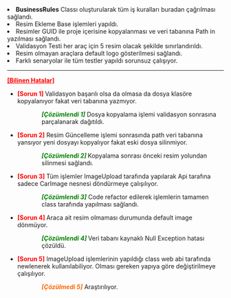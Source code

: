 <li><strong>BusinessRules</strong> Classı oluşturularak t&uuml;m iş kuralları buradan &ccedil;ağrılması sağlandı.</li>
<li>Resim Ekleme Base işlemleri yapıldı.</li>
<li>Resimler GUID ile proje i&ccedil;erisine kopyalanması ve veri tabanına Path in yazılması sağlandı.&nbsp;</li>
<li>Validasyon Testi her ara&ccedil; i&ccedil;in 5 resim olacak şekilde sınırlandırıldı.</li>
<li>Resim olmayan ara&ccedil;lara default logo g&ouml;sterilmesi sağlandı.</li>
<li>Farklı senaryolar ile t&uuml;m testler yapıldı sorunsuz &ccedil;alışıyor.</li>
</ol>
<hr />
<p><strong><span style="text-decoration: underline;"><span style="color: #ff0000; text-decoration: underline;">[Bilinen Hatalar]</span></span></strong></p>
<ul>
<li><strong><span style="color: #ff0000;">[Sorun 1]</span> </strong>Validasyon başarılı olsa da olmasa da dosya klas&ouml;re kopyalanıyor fakat veri tabanına yazmıyor.</li>
</ul>
<p style="padding-left: 80px;"><strong><em><span style="color: #008000;">[&Ccedil;&ouml;z&uuml;mlendi 1]</span></em></strong> Dosya kopyalama işlemi validasyon sonrasına par&ccedil;alanarak dağıtıldı.</p>
<ul>
<li><strong><span style="color: #ff0000;">[Sorun 2]</span></strong> Resim G&uuml;ncelleme işlemi sonrasında path veri tabanına yansıyor yeni dosyayı kopyalıyor fakat eski dosya silinmiyor.</li>
</ul>
<p style="padding-left: 80px;"><em><strong><span style="color: #008000;">[&Ccedil;&ouml;z&uuml;mlendi 2]</span> </strong></em>Kopyalama sonrası &ouml;nceki resim yolundan silinmesi sağlandı.</p>
<ul>
<li><strong><span style="color: #ff0000;">[Sorun 3]</span> </strong>T&uuml;m işlemler ImageUpload tarafında yapılarak Api tarafına sadece CarImage nesnesi d&ouml;nd&uuml;rmeye &ccedil;alışılıyor.</li>
</ul>
<p style="padding-left: 80px;"><em><strong><span style="color: #008000;">[&Ccedil;&ouml;z&uuml;mlendi 3]</span></strong></em> Code refactor edilerek işlemlerin tamamen class tarafında yapılması sağlandı.</p>
<ul>
<li><strong><span style="color: #ff0000;">[Sorun 4]</span> </strong>Araca ait resim olmaması durumunda default image d&ouml;nm&uuml;yor.</li>
</ul>
<p style="padding-left: 80px;"><em><strong><span style="color: #008000;">[&Ccedil;&ouml;z&uuml;mlendi 4]</span> </strong></em>Veri tabanı kaynaklı Null Exception hatası &ccedil;&ouml;z&uuml;ld&uuml;.</p>
<ul>
<li><span style="color: #ff0000;"><strong>[Sorun 5]</strong> </span>ImageUpload işlemlerinin yapıldığı class web abi tarafında newlenerek kullanılabiliyor. Olması gereken yapıya g&ouml;re değiştirilmeye &ccedil;alışılıyor.</li>
</ul>
<p style="padding-left: 80px;"><span style="color: #ff6600;"><em><strong>[&Ccedil;&ouml;z&uuml;lmedi 5]</strong></em></span> Araştırılıyor.</p>
